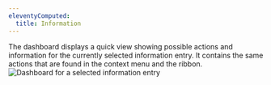 ```yaml
---
eleventyComputed:
  title: Information
---
```

The dashboard displays a quick view showing possible actions and information for the currently selected information entry. It contains the same actions that are found in the context menu and the ribbon.
![Dashboard for a selected information entry](https://cdnweb.devolutions.net/docs/docs_en_rdm_mac_clip6012.png)
